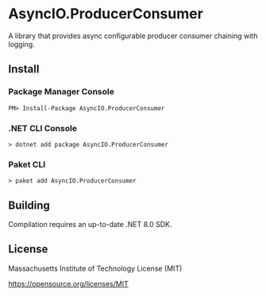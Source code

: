 # AsyncIO.ProducerConsumer
A library that provides async configurable producer consumer chaining with logging.

## Install

### Package Manager Console

```
PM> Install-Package AsyncIO.ProducerConsumer
```

### .NET CLI Console

```
> dotnet add package AsyncIO.ProducerConsumer
```

### Paket CLI

```
> paket add AsyncIO.ProducerConsumer
```

## Building

Compilation requires an up-to-date .NET 8.0 SDK.

## License

Massachusetts Institute of Technology License (MIT)

https://opensource.org/licenses/MIT
